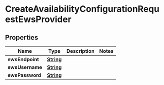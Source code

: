 

# CreateAvailabilityConfigurationRequestEwsProvider


## Properties

| Name | Type | Description | Notes |
|------------ | ------------- | ------------- | -------------|
|**ewsEndpoint** | [**String**](String.md) |  |  |
|**ewsUsername** | [**String**](String.md) |  |  |
|**ewsPassword** | [**String**](String.md) |  |  |



